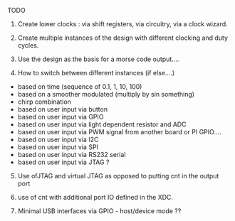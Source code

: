 TODO


1) Create lower clocks : via shift registers, via circuitry, via a clock wizard.

2) Create multiple instances of the design with different clocking and duty cycles.

3) Use the design as the basis for a morse code output....

4) How to switch between different instances (if else....)

  - based on time (sequence of 0.1, 1, 10, 100)
  - based on a smoother modulated (multiply by sin something)
  - chirp combination
  - based on user input via button
  - based on user input via GPIO
  - based on user input via light dependent resistor and ADC
  - based on user input via PWM signal from another board or PI GPIO....
  - based on user input via I2C
  - based on user input via SPI
  - based on user input via RS232 serial
  - based on user input via JTAG ?


  5) Use ofJTAG and virtual JTAG as opposed to putting cnt in the output port


  6) use of cnt with additional port IO defined in the XDC.

7) Minimal USB interfaces via GPIO - host/device mode ??
